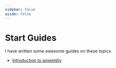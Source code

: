 ```yaml
---
sidebar: false
aside: false
---
```


# Start Guides

I have written some awesome guides on these topics

* [Introduction to assembly](</start-guide/assembly>)



